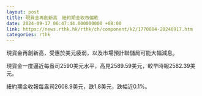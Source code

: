 ```yaml
---
layout: post
title: 現貨金再創新高　紐約期金收市偏軟
date: 2024-09-17 06:47:44.000000000 +08:00
link: https://news.rthk.hk/rthk/ch/component/k2/1770884-20240917.htm
categories: rthk
---
```


現貨金再創新高，受惠於美元疲弱，以及市場預計聯儲局可能大幅減息。

現貨金一度逼近每盎司2590美元水平，高見2589.59美元，較早時報2582.39美元。

紐約期金收報每盎司2608.9美元，跌1.8美元，跌幅近0.1%。
